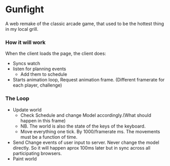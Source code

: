 
# Gunfight

A web remake of the classic arcade game, that used to be the hottest thing in my local grill.

### How it will work
 
When the client loads the page, the client does:

* Syncs watch
* listen for planning events
  * Add them to schedule
* Starts animation loop, Request animation frame. (Different framerate for each player, challenge)

### The Loop
    
* Update world
   * Check Schedule and change Model accordingly.(What should happen in this frame)
   * NB. The world is also the state of the keys of the keyboard.    
   * Move everything one tick. By 1000/framerate ms. The movements must be a function of time.
* Send Change events of user input to server. Never change the model directly. So it will happen aprox 100ms later but in sync across all participating browsers. 
* Paint world
